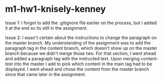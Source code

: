 # m1-hw1-knisely-kenney

Issue 1: I forgot to add the .gitignore file earlier on the process, but I added it at the end so its still in the assignment.

Issue 2: I wasn't certain about the instructions to change the paragraph on the master branch. My understanding of the assignment was to add the paragraph tag in the content branch, which doesn't show up on the master branch because we didn't merge those two. For that section, I went ahead and added a paragraph tag with the instructed text. Upon merging content-test into the master I add to pick which content in the main tag had to be displayed. I went ahead and chose the content from the master branch since that came later in the assignment. 
